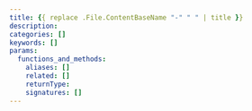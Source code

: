 ```yaml
---
title: {{ replace .File.ContentBaseName "-" " " | title }}
description:
categories: []
keywords: []
params:
  functions_and_methods:
    aliases: []
    related: []
    returnType:
    signatures: []
---
```

